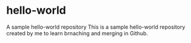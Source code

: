 # hello-world
A sample hello-world repository
This is a sample hello-world repository created by me to learn brnaching and merging in Github.
